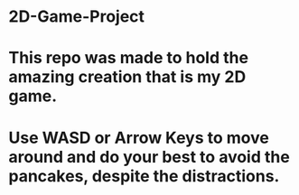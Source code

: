 # 2D-Game-Project
# This repo was made to hold the amazing creation that is my 2D game. 
# Use WASD or Arrow Keys to move around and do your best to avoid the pancakes, despite the distractions.
